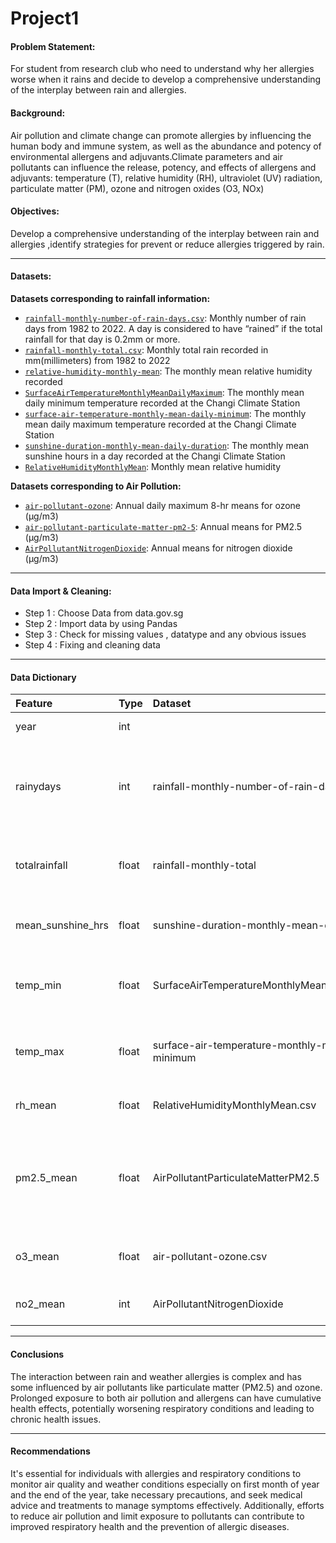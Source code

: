 # Project1
#### Problem Statement:
For student from research club who need to understand why her allergies worse when it rains and decide to develop a comprehensive understanding of the interplay between rain and allergies.

#### Background: 
Air pollution and climate change can promote allergies by influencing the human body and immune system, as well as the abundance and potency of environmental allergens and adjuvants.Climate parameters and air pollutants can influence the release, potency, and effects of allergens and adjuvants: 
temperature (T), relative humidity (RH), ultraviolet (UV) radiation, particulate matter (PM), ozone and nitrogen oxides (O3, NOx)

#### Objectives:
Develop a comprehensive understanding of the interplay between rain and allergies ,identify strategies for prevent or reduce allergies triggered by rain.

---

#### Datasets:

**Datasets corresponding to rainfall information:**

* [`rainfall-monthly-number-of-rain-days.csv`](./Data/rainfall-monthly-number-of-rain-days.csv): Monthly number of rain days from 1982 to 2022. A day is considered to have “rained” if the total rainfall for that day is 0.2mm or more.
* [`rainfall-monthly-total.csv`](./Data/rainfall-monthly-total.csv): Monthly total rain recorded in mm(millimeters) from 1982 to 2022
* [`relative-humidity-monthly-mean`](./Data/relative-humidity-monthly-mean.csv): The monthly mean relative humidity recorded
* [`SurfaceAirTemperatureMonthlyMeanDailyMaximum`](./Data/SurfaceAirTemperatureMonthlyMeanDailyMaximum.csv): The monthly mean daily minimum temperature recorded at the Changi Climate Station
* [`surface-air-temperature-monthly-mean-daily-minimum`](./Data/surface-air-temperature-monthly-mean-daily-minimum.csv): The monthly mean daily maximum temperature recorded at the Changi Climate Station
* [`sunshine-duration-monthly-mean-daily-duration`](./Data/sunshine-duration-monthly-mean-daily-duration.csv): The monthly mean sunshine hours in a day recorded at the Changi Climate Station
* [`RelativeHumidityMonthlyMean`](./Data/RelativeHumidityMonthlyMean.csv): Monthly mean relative humidity


**Datasets corresponding to Air Pollution:**
* [`air-pollutant-ozone`](./Data/air-pollutant-ozone.csv): Annual daily maximum 8-hr means for ozone (µg/m3)
* [`air-pollutant-particulate-matter-pm2-5`](./Data/air-pollutant-particulate-matter-pm2-5.csv): Annual means for PM2.5 (µg/m3)
* [`AirPollutantNitrogenDioxide`](./Data/AirPollutantNitrogenDioxide.csv): Annual means for nitrogen dioxide (µg/m3)


---

#### Data Import & Cleaning:
* Step 1 : Choose Data from data.gov.sg
* Step 2 : Import data by using Pandas
* Step 3 : Check for missing values , datatype and any obvious issues
* Step 4 : Fixing and cleaning data

---

#### Data Dictionary
|Feature|Type|Dataset|Description|
|:--|:--|:--|:--|
|year|int||Year of collecting data|
|rainydays|int|rainfall-monthly-number-of-rain-days|Monthly number of rain days from 1982 to 2022 if the total rainfallis 0.2mm/day or more.|
|totalrainfall|float|  rainfall-monthly-total|Monthly total rain recorded in mm(millimeters) from 1982 to 2022|
|mean_sunshine_hrs|float|sunshine-duration-monthly-mean-daily-duration|The monthly mean sunshine hours in a day recorded|
|temp_min|float|SurfaceAirTemperatureMonthlyMeanDailyMaximum|The monthly mean daily minimum temperature recorded|
|temp_max|float|surface-air-temperature-monthly-mean-daily-minimum|The monthly mean daily maximum temperature recorded|
|rh_mean|float|RelativeHumidityMonthlyMean.csv|Monthly mean relative humidity|
|pm2.5_mean|float|AirPollutantParticulateMatterPM2.5|  Annual means for PM2.5 (µg/m3) are based on WHO Air Quality Guidelines (global update 2005).|
|o3_mean|float|air-pollutant-ozone.csv|Annual daily maximum 8-hr means for ozone (µg/m3)|
|no2_mean|int|AirPollutantNitrogenDioxide|Annual means for nitrogen dioxide (µg/m3)|

---

#### Conclusions
The interaction between rain and weather allergies is complex and has some influenced by air pollutants like particulate matter (PM2.5) and ozone.
Prolonged exposure to both air pollution and allergens can have cumulative health effects, potentially worsening respiratory conditions and leading to chronic health issues.

---

#### Recommendations

It's essential for individuals with allergies and respiratory conditions to monitor air quality and weather conditions especially on first month of year and the end of the year, take necessary precautions, and seek medical advice and treatments to manage symptoms effectively. Additionally, efforts to reduce air pollution and limit exposure to pollutants can contribute to improved respiratory health and the prevention of allergic diseases.
